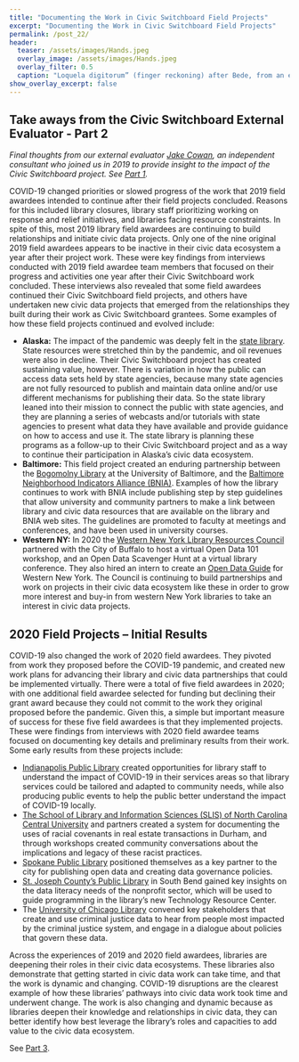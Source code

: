 ```yaml
---
title: "Documenting the Work in Civic Switchboard Field Projects"
excerpt: "Documenting the Work in Civic Switchboard Field Projects"
permalink: /post_22/
header:
  teaser: /assets/images/Hands.jpeg
  overlay_image: /assets/images/Hands.jpeg
  overlay_filter: 0.5
  caption: "Loquela digitorum” (finger reckoning) after Bede, from an early 9th-century manuscript . Courtesy of BIBLIOTHECA LAURESHAMENSIS – DIGITAL, https://bibliotheca-laureshamensis-digital.de/bav/bav_pal_lat_1449"
show_overlay_excerpt: false
---
```


## Take aways from the Civic Switchboard External Evaluator - Part 2 
*Final thoughts from our external evaluator [Jake Cowan](https://www.linkedin.com/in/jakecowan/), an independent consultant who joined us in 2019 to provide insight to the impact of the Civic Switchboard project. See [Part 1](https://civic-switchboard.github.io/post_21/).*


COVID-19 changed priorities or slowed progress of the work that 2019 field awardees intended to continue after their field projects concluded. Reasons for this included library closures, library staff prioritizing working on response and relief initiatives, and libraries facing resource constraints. 
In spite of this, most 2019 library field awardees are continuing to build relationships and initiate civic data projects. Only one of the nine original 2019 field awardees appears to be inactive in their civic data ecosystem a year after their project work. 
These were key findings from interviews conducted with 2019 field awardee team members that focused on their progress and activities one year after their Civic Switchboard work concluded. These interviews also revealed that some field awardees continued their Civic Switchboard field projects, and others have undertaken new civic data projects that emerged from the relationships they built during their work as Civic Switchboard grantees. Some examples of how these field projects continued and evolved include: 

* **Alaska:** The impact of the pandemic was deeply felt in the [state library](https://library.alaska.gov/). State resources were stretched thin by the pandemic, and oil revenues were also in decline. Their Civic Switchboard project has created sustaining value, however. There is variation in how the public can access data sets held by state agencies, because many state agencies are not fully resourced to publish and maintain data online and/or use different mechanisms for publishing their data. So the state library leaned into their mission to connect the public with state agencies, and they are planning a series of webcasts and/or tutorials with state agencies to present what data they have available and provide guidance on how to access and use it. The state library is planning these programs as a follow-up to their Civic Switchboard project and as a way to continue their participation in Alaska’s civic data ecosystem. 
* **Baltimore:** This field project created an enduring partnership between the [Bogomolny Library](https://library.ubalt.edu/) at the University of Baltimore, and the [Baltimore Neighborhood Indicators Alliance (BNIA)](https://bniajfi.org/). Examples of how the library continues to work with BNIA include publishing step by step guidelines that allow university and community partners to make a link between library and civic data resources that are available on the library and BNIA web sites. The guidelines are promoted to faculty at meetings and conferences, and have been used in university courses. 
* **Western NY:** In 2020 the [Western New York Library Resources Council](https://wnylrc.org/) partnered with the City of Buffalo to host a virtual Open Data 101 workshop, and an Open Data Scavenger Hunt at a virtual library conference. They also hired an intern to create an [Open Data Guide](https://docs.google.com/document/d/1RxzqaoAF4YbroSpEknem9MJOdT99GsLy5VKxq8bDGn0/edit#heading=h.lxhk6euxl6os) for Western New York. The Council is continuing to build partnerships and work on projects in their civic data ecosystem like these in order to grow more interest and buy-in from western New York libraries to take an interest in civic data projects.  

## 2020 Field Projects – Initial Results

COVID-19 also changed the work of 2020 field awardees. They pivoted from work they proposed before the COVID-19 pandemic, and created new work plans for advancing their library and civic data partnerships that could be implemented virtually. There were a total of five field awardees in 2020; with one additional field awardee selected for funding but declining their grant award because they could not commit to the work they original proposed before the pandemic. Given this, a simple but important measure of success for these five field awardees is that they implemented projects. These were findings from interviews with 2020 field awardee teams focused on documenting key details and preliminary results from their work. Some early results from these projects include: 
* [Indianapolis Public Library](https://www.indypl.org/) created opportunities for library staff to understand the impact of COVID-19 in their services areas so that library services could be tailored and adapted to community needs, while also producing public events to help the public better understand the impact of COVID-19 locally. 
* [The School of Library and Information Sciences (SLIS) of North Carolina Central University](https://www.nccu.edu/slis) and partners created a system for documenting the uses of racial covenants in real estate transactions in Durham, and through workshops created community conversations about the implications and legacy of these racist practices.  
* [Spokane Public Library](https://www.spokanelibrary.org/) positioned themselves as a key partner to the city for publishing open data and creating data governance policies.  
* [St. Joseph County’s Public Library](https://sjcpl.org/) in South Bend gained key insights on the data literacy needs of the nonprofit sector, which will be used to guide programming in the library’s new Technology Resource Center.  
* The [University of Chicago Library](https://www.lib.uchicago.edu/research/scholar/) convened key stakeholders that create and use criminal justice data to hear from people most impacted by the criminal justice system, and engage in a dialogue about policies that govern these data. 

Across the experiences of 2019 and 2020 field awardees, libraries are deepening their roles in their civic data ecosystems. These libraries also demonstrate that getting started in civic data work can take time, and that the work is dynamic and changing. COVID-19 disruptions are the clearest example of how these libraries’ pathways into civic data work took time and underwent change. The work is also changing and dynamic because as libraries deepen their knowledge and relationships in civic data, they can better identify how best leverage the library’s roles and capacities to add value to the civic data ecosystem.  

See [Part 3](https://civic-switchboard.github.io/post_23/).
